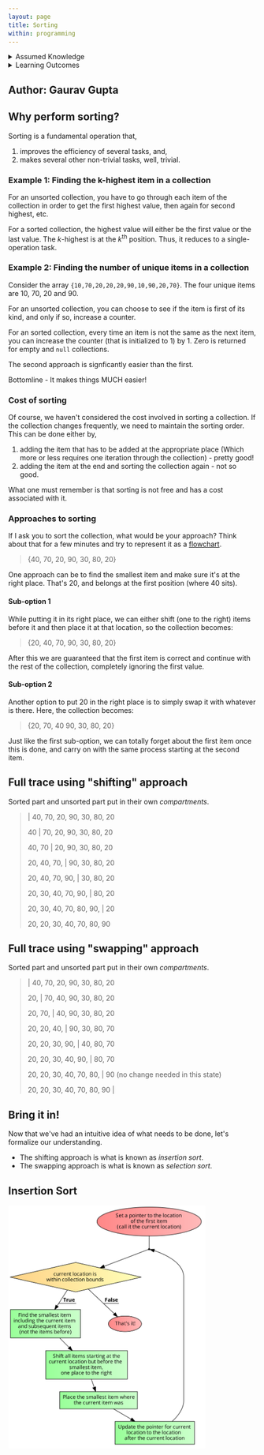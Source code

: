 ```yaml
---
layout: page
title: Sorting
within: programming
---
```


<details class="prereq" markdown="1"><summary>Assumed Knowledge</summary>

  * <a href="functions">Functions</a>
  * <a href="compositedata">Composite Data (Arrays)</a>
  * <a href="classesarrayofobjects">Classes</a>
  * <a href="lists">ArrayLists</a>
</details>

<details class="outcomes" markdown="1"><summary>Learning Outcomes</summary>

  * Understand why data needs to be sorted
  * Understand how data can be sorted
</details>

## Author: Gaurav Gupta

## Why perform sorting?

Sorting is a fundamental operation that,

1. improves the efficiency of several tasks, and, 
2. makes several other non-trivial tasks, well, trivial.

### Example 1: Finding the k-highest item in a collection

For an unsorted collection, you have to go through each item of the collection in order to get the first highest value, then again for second highest, etc.

For a sorted collection, the highest value will either be the first value or the last value. The <i>k</i>-highest is at the <i>k</i><sup>th</sup> position. Thus, it reduces to a single-operation task.

### Example 2: Finding the number of unique items in a collection

Consider the array `{10,70,20,20,20,90,10,90,20,70}`. The four unique items are 10, 70, 20 and 90.

For an unsorted collection, you can choose to see if the item is first of its kind, and only if so, increase a counter.

For an sorted collection, every time an item is not the same as the next item, you can increase the counter (that is initialized to 1) by 1. Zero is returned for empty and `null` collections.

The second approach is signficantly easier than the first.

Bottomline - It makes things MUCH easier!

### Cost of sorting

Of course, we haven't considered the cost involved in sorting a collection. If the collection changes frequently, we need to maintain the sorting order. This can be done either by,

1. adding the item that has to be added at the appropriate place (Which more or less requires one iteration through the collection) - pretty good!
2. adding the item at the end and sorting the collection again - not so good.

What one must remember is that sorting is not free and has a cost associated with it.

### Approaches to sorting

If I ask you to sort the collection, what would be your approach? Think about that for a few minutes and try to represent it as a [flowchart](https://www.code2flow.com).

> {40, 70, 20, 90, 30, 80, 20}

One approach can be to find the smallest item and make sure it's at the right place. That's 20, and belongs at the first position (where 40 sits). 

#### Sub-option 1

While putting it in its right place, we can either shift (one to the right) items before it and then place it at that location, so the collection becomes:

> {20, 40, 70, 90, 30, 80, 20}

After this we are guaranteed that the first item is correct and continue with the rest of the collection, completely ignoring the first value.

#### Sub-option 2

Another option to put 20 in the right place is to simply swap it with whatever is there. Here, the collection becomes:

> {20, 70, 40 90, 30, 80, 20}

Just like the first sub-option, we can totally forget about the first item once this is done, and carry on with the same process starting at the second item.

## Full trace using "shifting" approach

Sorted part and unsorted part put in their own *compartments*.

> | 40, 70, 20, 90, 30, 80, 20
> 
> 40 | 70, 20, 90, 30, 80, 20
> 
> 40, 70 | 20, 90, 30, 80, 20
> 
> 20, 40, 70, | 90, 30, 80, 20
> 
> 20, 40, 70, 90, | 30, 80, 20
> 
> 20, 30, 40, 70, 90, | 80, 20
> 
> 20, 30, 40, 70, 80, 90, | 20
> 
> 20, 20, 30, 40, 70, 80, 90


## Full trace using "swapping" approach

Sorted part and unsorted part put in their own *compartments*.

> | 40, 70, 20, 90, 30, 80, 20
>
> 20, | 70, 40, 90, 30, 80, 20
>
> 20, 70, | 40, 90, 30, 80, 20
>
> 20, 20, 40, | 90, 30, 80, 70
>
> 20, 20, 30, 90, | 40, 80, 70
>
> 20, 20, 30, 40, 90, | 80, 70
>
> 20, 20, 30, 40, 70, 80, | 90 (no change needed in this state)
>
> 20, 20, 30, 40, 70, 80, 90 | 


## Bring it in!

Now that we've had an intuitive idea of what needs to be done, let's formalize our understanding.

- The shifting approach is what is known as *insertion sort*.
- The swapping approach is what is known as *selection sort*.

## Insertion Sort

<img src = "./assets/images/insertionSort.png" width = 400>


